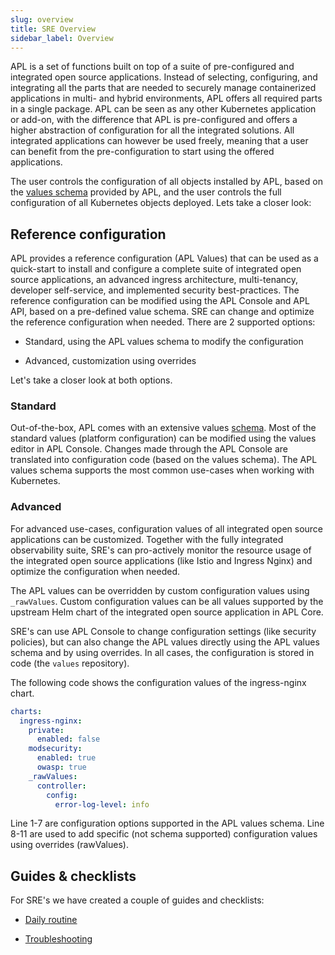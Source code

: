 ```yaml
---
slug: overview
title: SRE Overview
sidebar_label: Overview
---
```


APL is a set of functions built on top of a suite of pre-configured and integrated open source applications. Instead of selecting, configuring, and integrating all the parts that are needed to securely manage containerized applications in multi- and hybrid environments, APL offers all required parts in a single package. APL can be seen as any other Kubernetes application or add-on, with the difference that APL is pre-configured and offers a higher abstraction of configuration for all the integrated solutions. All integrated applications can however be used freely, meaning that a user can benefit from the pre-configuration to start using the offered applications.

The user controls the configuration of all objects installed by APL, based on the [values schema](https://github.com/redkubes/otomi-core/blob/main/values-schema.yaml) provided by APL, and the user controls the full configuration of all Kubernetes objects deployed. Lets take a closer look:

## Reference configuration

APL provides a reference configuration (APL Values) that can be used as a quick-start to install and configure a complete suite of integrated open source applications, an advanced ingress architecture, multi-tenancy, developer self-service, and implemented security best-practices. The reference configuration can be modified using the APL Console and APL API, based on a pre-defined value schema. SRE can change and optimize the reference configuration when needed. There are 2 supported options:

- Standard, using the APL values schema to modify the configuration

- Advanced, customization using overrides

Let's take a closer look at both options.

### Standard

Out-of-the-box, APL comes with an extensive values [schema](https://github.com/linode/apl-core/blob/main/values-changes.yaml). Most of the standard values (platform configuration) can be modified using the values editor in APL Console. Changes made through the APL Console are translated into configuration code (based on the values schema). The APL values schema supports the most common use-cases when working with Kubernetes.

### Advanced

For advanced use-cases, configuration values of all integrated open source applications can be customized. Together with the fully integrated observability suite, SRE's can pro-actively monitor the resource usage of the integrated open source applications (like Istio and Ingress Nginx) and optimize the configuration when needed.

The APL values can be overridden by custom configuration values using `_rawValues`. Custom configuration values can be all values supported by the upstream Helm chart of the integrated open source application in APL Core.

SRE's can use APL Console to change configuration settings (like security policies), but can also change the APL values directly using the APL values schema and by using overrides. In all cases, the configuration is stored in code (the `values` repository).

The following code shows the configuration values of the ingress-nginx chart.

```yaml
charts:
  ingress-nginx:
    private:
      enabled: false
    modsecurity:
      enabled: true
      owasp: true
    _rawValues:
      controller:
        config:
          error-log-level: info
```

Line 1-7 are configuration options supported in the APL values schema. Line 8-11 are used to add specific (not schema supported) configuration values using overrides (rawValues).

## Guides & checklists

For SRE's we have created a couple of guides and checklists:

- [Daily routine](daily.md)

- [Troubleshooting](troubleshooting.md)
